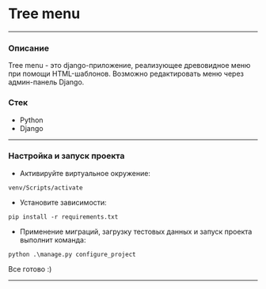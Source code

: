# Tree menu

--- 

### Описание
Tree menu - это django-приложение, реализующее древовидное меню при помощи HTML-шаблонов.
Возможно редактировать меню через админ-панель Django.

### Стек
* Python
* Django

---

### Настройка и запуск проекта

* Активируйте виртуальное окружение:
```shell
venv/Scripts/activate
```
* Установите зависимости:
```shell
pip install -r requirements.txt
```
* Применение миграций, загрузку тестовых данных и запуск проекта выполнит команда:
```shell
python .\manage.py configure_project
```
Все готово :)

---